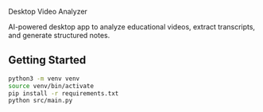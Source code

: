 Desktop Video Analyzer

AI-powered desktop app to analyze educational videos, extract transcripts, and generate structured notes.

## Getting Started
```bash
python3 -m venv venv
source venv/bin/activate
pip install -r requirements.txt
python src/main.py
```
